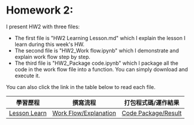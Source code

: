 # Homework 2:

I present HW2 with three files:
* The first file is "HW2 Learning Lesson.md" which I explain the lesson I learn during this week's HW.
* The second file is "HW2_Work flow.ipynb" which I demonstrate and explain work flow step by step.
* The third file is "HW2_Package code.ipynb" which I package all the code in the work flow file into a function. You can simply download and execute it. <br />

You can also click the link in the table below to read each file.
<br />

|學習歷程|撰寫流程|打包程式碼/運作結果|
|-------|------|-------------|
|[Lesson Learn](https://github.com/EnChiSu/Financial-Engineering/blob/master/HW2/HW2%20Learning%20Lesson.md)|[Work Flow/Explanation](https://github.com/EnChiSu/Financial-Engineering/blob/master/HW2/HW2_Work%20flow.ipynb)|[Code Package/Result](https://github.com/EnChiSu/Financial-Engineering/blob/master/HW2/HW2_Package%20code.ipynb)|
